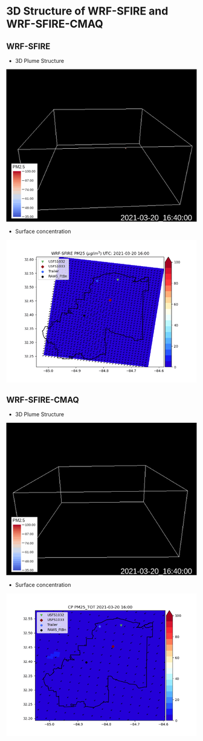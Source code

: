 # 3D Structure of WRF-SFIRE and WRF-SFIRE-CMAQ
## WRF-SFIRE
* 3D Plume Structure
<p align="center">
  <img src="https://github.com/zli867/SFIRECMAQ/blob/main/Figures/WRF_smoke_slow.gif" />
</p>

* Surface concentration
<p align="center">
  <img src="https://github.com/zli867/SFIRECMAQ/blob/main/Figures/WRF_SFIRE_20210320.gif" />
</p>

## WRF-SFIRE-CMAQ
* 3D Plume Structure
<p align="center">
  <img src="https://github.com/zli867/SFIRECMAQ/blob/main/Figures/CP_Slow.gif" />
</p>

* Surface concentration
<p align="center">
  <img src="https://github.com/zli867/SFIRECMAQ/blob/main/Figures/CP_20210320.gif" />
</p>
